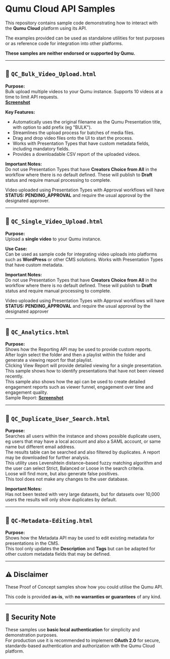 # Qumu Cloud API Samples

This repository contains sample code demonstrating how to interact with the **Qumu Cloud** platform using its API.  

The examples provided can be used as standalone utilities for test purposes or as reference code for integration into other platforms.  

**These samples are neither endorsed or supported by Qumu.**


---

## 🔹 `QC_Bulk_Video_Upload.html`

**Purpose:**  
Bulk upload multiple videos to your Qumu instance. Supports 10 videos at a time to limit API requests.  
[**Screenshot**](./Screenshots/Bulk_Upload.png)

**Key Features:**
- Automatically uses the original filename as the Qumu Presentation title, with option to add prefix (eg "BULK").
- Streamlines the upload process for batches of media files.
- Drag and drop video files onto the UI to start the process.
- Works with Presentation Types that have custom metadata fields, including mandatory fields.
- Provides a downloadable CSV report of the uploaded videos.

**Important Notes:**  
Do not use Presentation Types that have **Creators Choice from All** in the workflow where there is no default defined. These will publish to **Draft** status and require manual processing to complete.

Video uploaded using Presentation Types with Approval workflows will have **STATUS: PENDING_APPROVAL** and require the usual approval by the designated approver.



---

## 🔹 `QC_Single_Video_Upload.html`

**Purpose:**  
Upload a **single video** to your Qumu instance.

**Use Case:**  
Can be used as sample code for integrating video uploads into platforms such as **WordPress** or other CMS solutions.
Works with Presentation Types that have custom metadata.

**Important Notes:**  
Do not use Presentation Types that have **Creators Choice from All** in the workflow where there is no default defined. These will publish to **Draft** status and require manual processing to complete.

Video uploaded using Presentation Types with Approval workflows will have **STATUS: PENDING_APPROVAL** and require the usual approval by the designated approver

---


## 🔹 `QC_Analytics.html`
**Purpose:**   
Shows how the Reporting API may be used to provide custom reports.  
After login select the folder and then a playlist within the folder and generate a viewing report for that playlist.  
Clicking View Report will provide detailed viewing for a single presentation.  
This sample shows how to identify presentations that have not been viewed recently.<br/>
This sample also shows how the api can be used to create detailed engagement reports such as viewer funnel, engagement over time and engagement quality.  
Sample Report:  [**Screenshot**](./Screenshots/Analytics_report.PNG)

---

## 🔹 `QC_Duplicate_User_Search.html`

**Purpose:**  
Searches all users within the instance and shows possible duplicate users, eg users that may have a local account and also a SAML account, or same name but different email address.<br/>
The results table can be searched and also filtered by duplicates. A report may be downloaded for further analysis.<br/>
This utility uses Levenshtein distance–based fuzzy matching algorithm and the user can select Strict, Balanced or Loose in the search criteria.<br/> Loose will find more, but also generate false positives.  
This tool does not make any changes to the user database.

**Important Notes:**  
Has not been tested with very large datasets, but for datasets over 10,000 users the results will only show duplicates by default.

---

## 🔹 `QC-Metadata-Editing.html`

**Purpose:**  
Shows how the Metadata API may be used to edit existing metadata for presentations in the CMS.  
This tool only updates the **Description** and **Tags** but can be adapted for other custom metadata fields that may be defined.


---

## ⚠️ Disclaimer

These Proof of Concept samples show how you could utilise the Qumu API.

This code is provided **as-is**, with **no warranties or guarantees** of any kind.  


---
## 🔐 Security Note

These samples use **basic local authentication** for simplicity and demonstration purposes.  
For production use it is recommended to implement **OAuth 2.0** for secure, standards-based authentication and authorization with the Qumu Cloud platform.


